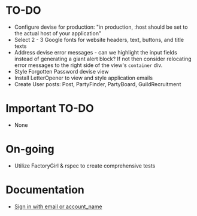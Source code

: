 # TO-DO
- Configure devise for production: "in production, :host should be set to the actual host of your application"
- Select 2 - 3 Google fonts for website headers, text, buttons, and title texts
- Address devise error messages - can we highlight the input fields instead of generating a giant alert block? If not then consider relocating error messages to the right side of the view's `container` div.
- Style Forgotten Password devise view
- Install LetterOpener to view and style application emails
- Create User posts: Post, PartyFinder, PartyBoard, GuildRecruitment

# Important TO-DO
- None

# On-going
- Utilize FactoryGirl & rspec to create comprehensive tests

# Documentation
- [Sign in with email or account_name](https://github.com/plataformatec/devise/wiki/How-To:-Allow-users-to-sign-in-using-their-username-or-email-address)
